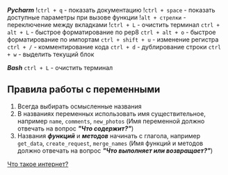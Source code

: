 ***Pycharm***
!`ctrl + q` - показать документацию
!`ctrl + space` - показать доступные параметры при вызове функции
!`alt + стрелки` - переключение между вкладками
!`ctrl + L` - очистить терминал
`ctrl + alt + L` - быстрое форматирование по pep8
`ctrl + alt + o` - быстрое форматирование по импортам
`ctrl + shift + u` - изменение регистра
`ctrl + /` - комментирование кода
`ctrl + d` - дублирование строки
`ctrl + w` - выделить текущий блок

***Bash***
`ctrl + L` - очистить терминал


## Правила работы с переменными

1. Всегда выбирать осмысленные названия
2. В названиях переменных использовать имя существительное, например `name`, `comments`, `new_photos` (Имя переменной должно отвечать на вопрос ***"Что содержит?"***)
3. Названия ***функций*** и ***методов*** начинать с глагола, например `get_data`, `create_request`, `merge_names` (Имя функций и методов должно отвечать на вопрос ***"Что выполняет или возвращает?"***)


[Что такое интернет?](https://roadmap.sh/guides/what-is-internet)